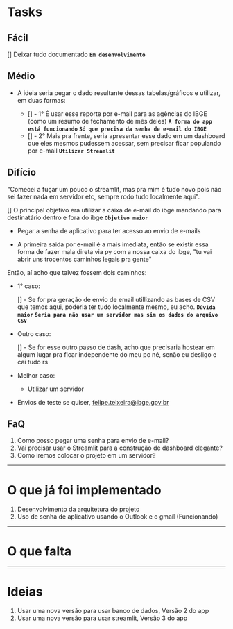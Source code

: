 # Tasks

## Fácil

[] Deixar tudo documentado **`Em desenvolvimento`**

## Médio

* A ideia seria pegar o dado resultante dessas tabelas/gráficos e utilizar, em duas formas:
 
  - [] - 1° É usar esse reporte por e-mail para as agências do IBGE (como um resumo de fechamento de mês deles) **`A forma do app está funcionando`**  **`Só que precisa da senha de e-mail do IBGE`**
  - [] - 2° Mais pra frente, seria apresentar esse dado em um dashboard que eles mesmos pudessem acessar, sem precisar ficar populando por e-mail **`Utilizar Streamlit`**

## Difício

"Comecei a fuçar um pouco o streamlit, mas pra mim é tudo novo pois não sei fazer nada em servidor etc, sempre rodo tudo localmente aqui".

[] O principal objetivo era utilizar a caixa de e-mail do ibge mandando para destinatário dentro e fora do ibge **`Objetivo maior`**

* Pegar a senha de aplicativo para ter acesso ao envio de e-mails

- A primeira saida por e-mail é a mais imediata,
então se existir essa forma de fazer mala direta via py com a nossa caixa do ibge,
"tu vai abrir uns trocentos caminhos legais pra gente"

Então, aí acho que talvez fossem dois caminhos:

  * 1° caso:

    [] - Se for pra geração de envio de email utillizando as bases de CSV que temos aqui, poderia ter tudo localmente mesmo, eu acho. **`Dúvida maior`** 
    **`Seria para não usar um servidor mas sim os dados do arquivo CSV`**

  * Outro caso:

    [] - Se for esse outro passo de dash, acho que precisaria hostear em algum lugar pra ficar independente do meu pc né, senão eu desligo e cai tudo rs
  
  * Melhor caso:

    - Utilizar um servidor

* Envios de teste se quiser, felipe.teixeira@ibge.gov.br

## FaQ

1. Como posso pegar uma senha para envio de e-mail?
2. Vai precisar usar o Streamlit para a construção de dashboard elegante?
3. Como iremos colocar o projeto em um servidor?

---

# O que já foi implementado

1. Desenvolvimento da arquitetura do projeto
2. Uso de senha de aplicativo usando o Outlook e o gmail (Funcionando)

---

# O que falta

---

# Ideias

1. Usar uma nova versão para usar banco de dados, Versão 2 do app
2. Usar uma nova versão para usar streamlit, Versão 3 do app